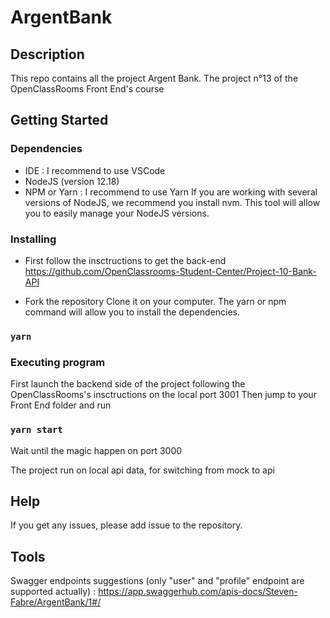 # ArgentBank

## Description

This repo contains all the project Argent Bank.
The project n°13 of the OpenClassRooms Front End's course


## Getting Started

### Dependencies

* IDE : I recommend to use VSCode
* NodeJS (version 12.18)
* NPM or Yarn : I recommend to use Yarn
If you are working with several versions of NodeJS, we recommend you install nvm. This tool will allow you to easily manage your NodeJS versions.

### Installing

*  First follow the insctructions to get the back-end https://github.com/OpenClassrooms-Student-Center/Project-10-Bank-API

* Fork the repository
Clone it on your computer.
The yarn or npm command will allow you to install the dependencies.

### `yarn`

### Executing program

First launch the backend side of the project following the OpenClassRooms's insctructions on the local port 3001
Then jump to your Front End folder and run

### `yarn start`

Wait until the magic happen on port 3000

The project run on local api data, for switching from mock to api

## Help

If you get any issues, please add issue to the repository.

## Tools

Swagger endpoints suggestions (only "user" and "profile" endpoint are supported actually) : 
https://app.swaggerhub.com/apis-docs/Steven-Fabre/ArgentBank/1#/
